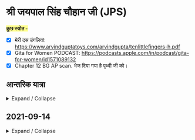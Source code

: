 # श्री जयपाल सिंह चौहान जी (JPS)

<span style='background-color:#ffff8b;'>**कुछ स्त्रोत -**</span>

 - [x] मेरी दस उंगलियां: https://www.arvindguptatoys.com/arvindgupta/tenlittlefingers-h.pdf
- [x] Gita for Women PODCAST: 
https://podcasts.apple.com/in/podcast/gita-for-women/id1571089132
 - [x] Chapter 12 BG AP scan. भेज दिया गया है पृथ्वी जी को। 
 
## आन्तरिक यात्रा
<details markdown='1'><summary>Expand / Collapse</summary>

1. पांच पल्लव
2.  शिवलिंग, अभिषेक करवाएंगे, दूध चढ़ेगा
 3. जाति/धर्म की कोई बात नही। 
 4. गौ रक्षा, गौ शाला। सम्पर्क  होंगे। 
 5.  गिरनार, सोमनाथ मंदिर, ऋषि मुनियों की भूमि। द्वारिका वन। द्वारिकाधीश। 
 6. शहरों से दूर ग्रामीण क्षेत्रों से यात्रा। 
 7. लोक संग्रह: विधवा, अनाथ को भोजन। 
 8. कन्याओं को भोजन
 9. वृक्षारोपण

<span style='background-color:#ffff8b;'>**अन्य बिंदु**</span>

- जयपुर, राकेश सकलानी जी

- [x] रास्ता बनाना होगा।

- **दूसरे से कुछ कह नहीं सकते हैं, केवल दूसरे के लिए प्रार्थना कर सकते हैं और अपने अंदर झांक सकते हैं।** 

- **संकल्प को पकड़ेंगे वो भी बंधन है।** 

- **व्यक्तिगत: हमे कुछ नही चाहिए।** 

- दिन के समय: कन्याओं को भोजन। 
    - सुबह, शाम: चलना। एक जगह अधिक नहीं रुकना। 

- रेगिस्तान भी आयेगा। 

- गर्मी के मौसम में शुरू करना होगा। 

- चलने का काम सुबह सुबह करना चाहिए। ब्रह्म मुहूर्त। 

- ब्रजभूमि, वृंदावन

- हिसाब। **एक साल का समय** अच्छा है। अपने पास समय खूब रहेगा। 

- लोग अपने आप जुड़ते रहेंगे। 

- स्थानीय लोग भी जानते हैं। वो सहायता करते हैं। 

- अगले साल मई के महीने से हो सकता है। 

- एक महीना उत्तराखंड के लिए। ऋषिकेश से बद्रीनाथ। 

- ठंड राजस्थान में मिलेगी। 

- पैदल चलने वाले को ठंड नहीं लगती। 
</details>

## 2021-09-14 
<details markdown='1'><summary>Expand / Collapse</summary>

### Planning 

* Inputs by JPS 

1. Narsingh Mehta Mount Abu 
 2. Girnar Sidh log 
 3. Routing through tribal areas, not cities 
 4. Tree plantation
 5. Some soil from here. Soil in bugyals too good. Symbolic. Bugyals are being lost. 
 6. Many short routes in hills to reach places. 
 7. About 300 km from Rishikesh to Badrinath.
 8. बद्रीनाथ में पेड़ लगें। पानी है। लेकिन बीज हो। मिट्टी हो। 
 9. <span style='background-color:#ffff8b;'>**TRAVELLING EXPERIENCES**</span> - Bhimal for washing hair traditionally by village ladies. 
10. Travelling experience through hills, an old lady who made food, an old man who was Ram devotee taking medicine etc, also stories from Bombay, people and temples about different saints. 
11. Bernigaad, two kids, Lakhamandal view. Girls'hostel. Many statues in Lakhamandal. Virat Khoi in Lakhamandal. Big Shivlinga in Lakhamandal. 
12. Mohan Sharma ji's mother conversation. Big festival. All women decorate. Drums. Temple priest. 
13. Has not gone to Hanol. 
14. People dance in civilized manner. They're way too ahead. Durga Ashtami. Dances till late night. Food prepared for JPS. 
15. Jaanki chatti. Hanuman chatti. Lots of chattis. Reached Yamunotri. Swing. Some guy from MP or Rajasthan got some statue. 
16. Bhandara by guy who got statue. 
17. Some Bhattacharya ji from West Bengal. 
18. Hot spring. 
19. Didn't eat whole day. Other people dancing in uncivilized manner. 
20. Someone took home. Milk. Food. Daal Bhaat. Had to call home on landline. PCO. Called Sunderlal Bahuguna ji. 
21. Dugadda named villages in Garhwal and Kumaon both. 
22. Pine forest. Night experience. People met and disappeared. 
23. Had to come to Tehri to meet Bahuguna ji. 
24. Kaddukhaal. Actual activist being Treeman Vishveshwardatt Saklani ji. 
25. JPS was welcomed everywhere. 
26. Feeling of bears in a place but didn't see. 
27. Sometimes ate Buransh. But it heated the body in excess. 
28. Treeman's nephew Kishori Lal ji
29. Belgium Ashram Chhamrauli
30. Majgaon
31. Sanskrit School Joshimath, some place in Dehradun too he is making. He will give his phone number. 
32. He is good speaker. 
33. Devsaali ji. Could be friend of Atul ji. He had school. Perhaps retired. His inlaws in JPS village. 
34. Ujjain priest. 

* Inputs by Us

 1. Seeds thrown where they can grow in water-areas. Old thought. Birds pollinate. Saplings cannot be taken. Even 1000 seeds can be taken but same number of saplings cannot be taken. 
 2. Right place for seeds. 
 3. **वृक्षमानव: यदि सारा चना समाप्त हो जाए और केवल एक चना बचे, तो वह एक चना सबको खाना खिला देगा।** 
 4. बीज -> अनुकूल वातावरण -> चिन्हित करके 
5. **जहां वृक्ष लगता है वो मिट्टी को अपने आप रोकता है।** 
6. Baanjh ka beej, FRI Dehradun
7. वृक्ष मानव के ऊपर केस हो गया था। जंगल में काम करते समय। अब कोई जाए कुछ कम करे। फिर लोगों को लगता है कौन आ गया, कहां से आ गया। यह सब व्यावहारिक समस्याएं हैं।
8. बीज वाले मामले में अब इन सब से बचते हैं। इस कार्य की क्षमता अधिक है। 
9. बहुत लोग रेल से बीज फेंकते हैं। कोई पपीते का इसका उसका फेफेंगे। कई पेड़ निकल आते हैं। 
10.  गाड़ी में जाने का कार्य। पुराना विचार। वह भी छोड़ें तो पैदल भी हो सकता है। 
11. **बीज उठाओ, कहां के लिए कौनसे बीज, उनको संभालना रखना इत्यादि। यह भी काम है। प्रबन्धन है। सही जगह जाकर मंत्र बोलना है और मंत्र को विसर्जित करदेना है।** 
12. पुजार गांव वाली बात हो जायेगी। हमारे गांव में पेड़ लगा दिए। (मसूरी में पेड़ लगाने वाली बात ताकि बर्फ नीचे तक आए।) 
13. यात्रा के माध्यम से एक विचार चले, संस्कार जगे। यही है बस। 
14. धन सिंह राणा रैणी में
15. नीति अलग है, माणा अलग है। वहां भालू होते हैं। अतुल सती के साथ जाना हुआ था। सुरई खोटा भी गए थे। वहां पोस्ट ऑफिस भी सड़क पर है। मलारी भी गए थे। खाली रास्ता है। बाद में मालूम चला था की भालू आता है। कोई आदमी नही आता। कोई नही आता। अतुल जी के साथ गए थे। दिन दिन में चले थे। भालू का बाद में पता चला था। 
16. सब कुछ आत्म सन्तोष के लिए है। ज्यादा लोगों से जुड़ेंगे तो लोग यही पूछेंगे कौन सी संस्था से हैं, कौन से NGO से हैं। इसलिए अपने हाथ से अपने आत्म सन्तोष के लिए जितना हो जाए उतना बहुत है। 
17. बहुत लोग कौतूहल वश या पर्यटन के लिए चलेंगे (यात्रा में)। जैसी जिसकी भावना। कोई समस्या नहीं है। 
18. Helang to Joshimath shortcut? A shortcut used by JPS. 
19. TA battalion: Territorial Army
20. "बद्रीनाथ में पेड़ लगें। पानी है। लेकिन बीज हो। मिट्टी हो।" यह कार्य तभी हो सकता है जब यह जन भावना से प्रेरित हो। 
21. People visiting Badrinath are a lot. If people bring handfuls also then it'll be a lot. 
22. संतोषी माता का शास्त्रों में कहीं उल्लेख नहीं है। चल चित्र आई तो तबसे यह प्रचलित हुआ। 
23. Kundan Singh Panwar ji in Nainbaag. Progressive farmer. Made gaumutra tanks.
24. People may join or not. God knows better. We do for our own self purification only. 
25. We should keep **own intention pure**. That's all. 
26. **Plan put on web. People can see.** 
27. Remember more friends. So that those friends can be shared that plan. 
28. **Whatsapp Group** can be made. Bombay friends. All contacts to be given to Prithvi (son). A separate group of yatra can be made. 
29. Prithvi can send us contacts. Then gradually plan will consolidate over next 2-3 months. 
30. Ujjain will not come in way. It's very far from journey route. 
31. Whatsapp group people will also give suggestions. They will give advice and other places. 

### Places 

Tentative Route:

Dwarika

Mount Abu

Ranakpur

Pushkar

Vrindavan

Shukratal

Haridwar

Rishikesh

Devprayag

Srinagar

Rudraprayag

Karnaprayag

Nandaprayag

Pipalkoti

Joshimath

Vishnuprayag

Govindghat

Hanuman Chatti

Badrinath

</details>

